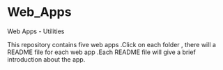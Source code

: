 Web_Apps
========

Web Apps - Utilities


This repository contains five web apps .Click on each folder , there will a README file  for each web app .Each README file will give a brief introduction about the app.
